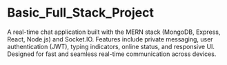 # Basic_Full_Stack_Project
A real-time chat application built with the MERN stack (MongoDB, Express, React, Node.js) and Socket.IO. Features include private messaging, user authentication (JWT), typing indicators, online status, and responsive UI. Designed for fast and seamless real-time communication across devices.
